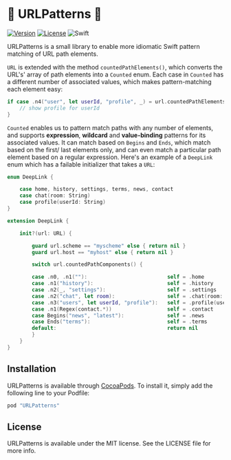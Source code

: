 # 🎯 URLPatterns 🎯

[![Version](https://img.shields.io/cocoapods/v/URLPatterns.svg?style=flat)](http://cocoapods.org/pods/URLPatterns)
[![License](https://img.shields.io/cocoapods/l/URLPatterns.svg?style=flat)](http://cocoapods.org/pods/URLPatterns)
![Swift](https://img.shields.io/badge/Swift-5.3-orange.svg)

URLPatterns is a small library to enable more idiomatic Swift pattern matching of URL path elements. 

`URL` is extended with the method `countedPathElements()`, which converts the URL's' array of path elements into a `Counted` enum. Each case in `Counted` has a different number of associated values, which makes pattern-matching each element easy:

```swift
if case .n4("user", let userId, "profile", _) = url.countedPathElements() {
    // show profile for userId
}
```

`Counted` enables us to pattern match paths with any number of elements, and supports **expression**, **wildcard** and **value-binding** patterns for its associated values. It can match based on `Begins` and `Ends`, which match based on the first/ last elements only, and can even match a particular path element based on a regular expression. Here's an example of a `DeepLink` enum which has a failable initializer that takes a `URL`:


```swift
enum DeepLink {

    case home, history, settings, terms, news, contact
    case chat(room: String)
    case profile(userId: String)
}

extension DeepLink {

    init?(url: URL) {

        guard url.scheme == "myscheme" else { return nil }
        guard url.host == "myhost" else { return nil }

        switch url.countedPathComponents() {

        case .n0, .n1(""):                          self = .home
        case .n1("history"):                        self = .history
        case .n2(_, "settings"):                    self = .settings
        case .n2("chat", let room):                 self = .chat(room: room)
        case .n3("users", let userId, "profile"):   self = .profile(userId: userId)
        case .n1(Regex(contact.*))                  self = .contact
        case Begins("news", "latest"):              self = .news
        case Ends("terms"):                         self = .terms		
        default:                                    return nil
        }
    }
}
```

## Installation

URLPatterns is available through [CocoaPods](http://cocoapods.org). To install
it, simply add the following line to your Podfile:

```ruby
pod "URLPatterns"
```

## License

URLPatterns is available under the MIT license. See the LICENSE file for more info.
